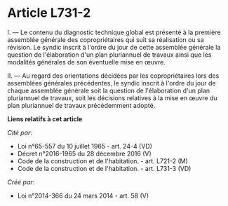 # Article L731-2

I. ― Le contenu du diagnostic technique global est présenté à la première assemblée générale des copropriétaires qui suit sa
réalisation ou sa révision. Le syndic inscrit à l'ordre du jour de cette assemblée générale la question de l'élaboration d'un
plan pluriannuel de travaux ainsi que les modalités générales de son éventuelle mise en œuvre.

II. ― Au regard des orientations décidées par les copropriétaires lors des assemblées générales précédentes, le syndic
inscrit à l'ordre du jour de chaque assemblée générale soit la question de l'élaboration d'un plan pluriannuel de travaux,
soit les décisions relatives à la mise en œuvre du plan pluriannuel de travaux précédemment adopté.

**Liens relatifs à cet article**

_Cité par_:

  - Loi n°65-557 du 10 juillet 1965 - art. 24-4 (VD)
  - Décret n°2016-1965 du 28 décembre 2016 (V)
  - Code de la construction et de l'habitation. - art. L721-2 (M)
  - Code de la construction et de l'habitation. - art. L731-3 (VD)

_Créé par_:

  - Loi n°2014-366 du 24 mars 2014 - art. 58 (V)
